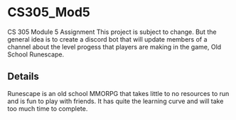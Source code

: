# CS305_Mod5
CS 305 Module 5 Assignment
This project is subject to change. But the general idea is to create a discord bot 
that will update members of a channel about the level progess that players are making
in the game, Old School Runescape.

## Details
Runescape is an old school MMORPG that takes little to no resources to run and is fun to play with friends. It has quite the learning curve and will take too much time to complete.
